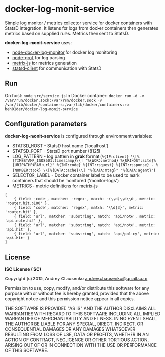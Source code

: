 # docker-log-monit-service
Simple log monitor / metrics collector service for docker containers with StatsD integration.
It listens for logs from docker containers then generates metrics based on supplied rules. Metrics then sent to StatsD.

**docker-log-monit-service** uses: 
* [node-docker-log-monitor](https://www.npmjs.com/package/node-docker-log-monitor) for docker log monitoring
* [node-grok](https://www.npmjs.com/package/node-grok) for log parsing 
* [metrix-js](https://www.npmjs.com/package/metrix-js) for metrics generation
* [statsd-client](https://www.npmjs.com/package/statsd-client) for communication with StatsD

## Run
On host: `node src/service.js`
In Docker container: `docker run -d -v /var/run/docker.sock:/var/run/docker.sock -v /var/lib/docker/containers:/var/lib/docker/containers:ro beh01der/docker-log-monit-service`

## Configuration parameters
**docker-log-monit-service** is configured through environment variables:
* STATSD_HOST - StatsD host name ('localhost')
* STATSD_PORT - StatsD port number (8125)
* LOG_PATTERN - log pattern in **grok** format (`%{IP:client} \\[%{TIMESTAMP_ISO8601:timestamp}\\] "%{WORD:method} %{URIHOST:site}%{URIPATHPARAM:url}" %{INT:code} %{INT:request} %{INT:response} - %{NUMBER:took} \\[%{DATA:cache}\\] "%{DATA:mtag}" "%{DATA:agent}"`)
* SELECTOR_LABEL - Docker container label to be used to mark containers that should be monitored ('monitor-logs') 
* METRICS - metric definitions for [metrix-js](https://www.npmjs.com/package/metrix-js)
```
[
    { field: 'code', matcher: 'regex', match: '(\\d)\\d\\d', metric: 'router.hit.$100' },
    { field: 'code', matcher: 'regex', match: '\\d{3}', metric: 'router.hit' },
    { field: 'url', matcher: 'substring', match: 'api/note', metric: 'api.note.hit' },
    { field: 'url', matcher: 'substring', match: 'api/note', metric: 'api.hit' },
    { field: 'url', matcher: 'substring', match: 'api/policy', metric: 'api.hit' }
]
```

## License 
**ISC License (ISC)**

Copyright (c) 2015, Andrey Chausenko <andrey.chausenko@gmail.com>

Permission to use, copy, modify, and/or distribute this software for any
purpose with or without fee is hereby granted, provided that the above
copyright notice and this permission notice appear in all copies.

THE SOFTWARE IS PROVIDED "AS IS" AND THE AUTHOR DISCLAIMS ALL WARRANTIES
WITH REGARD TO THIS SOFTWARE INCLUDING ALL IMPLIED WARRANTIES OF
MERCHANTABILITY AND FITNESS. IN NO EVENT SHALL THE AUTHOR BE LIABLE FOR
ANY SPECIAL, DIRECT, INDIRECT, OR CONSEQUENTIAL DAMAGES OR ANY DAMAGES
WHATSOEVER RESULTING FROM LOSS OF USE, DATA OR PROFITS, WHETHER IN AN
ACTION OF CONTRACT, NEGLIGENCE OR OTHER TORTIOUS ACTION, ARISING OUT OF
OR IN CONNECTION WITH THE USE OR PERFORMANCE OF THIS SOFTWARE.
